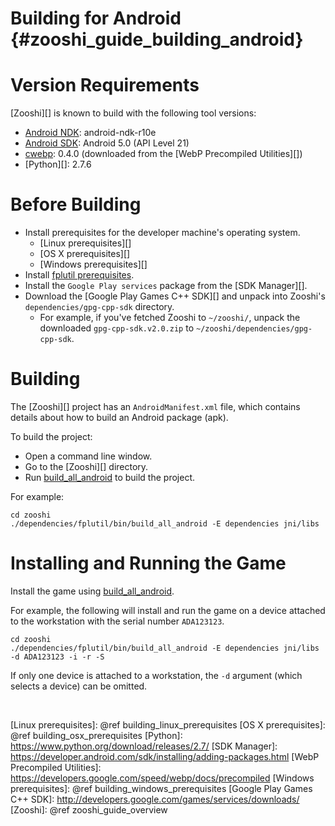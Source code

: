 Building for Android    {#zooshi_guide_building_android}
====================

# Version Requirements

[Zooshi][] is known to build with the following tool versions:

-   [Android NDK][]: android-ndk-r10e
-   [Android SDK][]: Android 5.0 (API Level 21)
-   [cwebp][]: 0.4.0 (downloaded from the [WebP Precompiled Utilities][])
-   [Python][]: 2.7.6

# Before Building

-   Install prerequisites for the developer machine's operating system.
    -   [Linux prerequisites][]
    -   [OS X prerequisites][]
    -   [Windows prerequisites][]
-   Install [fplutil prerequisites][].
-   Install the `Google Play services` package from the [SDK Manager][].
-   Download the [Google Play Games C++ SDK][] and unpack into Zooshi's
    `dependencies/gpg-cpp-sdk` directory.
    -   For example, if you've fetched Zooshi to `~/zooshi/`, unpack
        the downloaded `gpg-cpp-sdk.v2.0.zip` to
        `~/zooshi/dependencies/gpg-cpp-sdk`.

# Building

The [Zooshi][] project has an `AndroidManifest.xml` file, which contains
details about how to build an Android package (apk).

To build the project:

-   Open a command line window.
-   Go to the [Zooshi][] directory.
-   Run [build_all_android] to build the project.

For example:

    cd zooshi
    ./dependencies/fplutil/bin/build_all_android -E dependencies jni/libs

# Installing and Running the Game

Install the game using [build_all_android][].

For example, the following will install and run the game on a device attached
to the workstation with the serial number `ADA123123`.

    cd zooshi
    ./dependencies/fplutil/bin/build_all_android -E dependencies jni/libs -d ADA123123 -i -r -S

If only one device is attached to a workstation, the `-d` argument
(which selects a device) can be omitted.

<br>

  [Android]: https://www.android.com/
  [Android NDK]: http://developer.android.com/tools/sdk/ndk/index.html
  [Android SDK]: http://developer.android.com/sdk/index.html
  [build_all_android]: http://google.github.io/fplutil/build_all_android.html
  [cmake]: https://cmake.org/
  [cwebp]: https://developers.google.com/speed/webp/docs/cwebp
  [fplutil prerequisites]: http://google.github.io/fplutil/fplutil_prerequisites.html
  [Linux prerequisites]: @ref building_linux_prerequisites
  [OS X prerequisites]: @ref building_osx_prerequisites
  [Python]: https://www.python.org/download/releases/2.7/
  [SDK Manager]: https://developer.android.com/sdk/installing/adding-packages.html
  [WebP Precompiled Utilities]: https://developers.google.com/speed/webp/docs/precompiled
  [Windows prerequisites]: @ref building_windows_prerequisites
  [Google Play Games C++ SDK]: http://developers.google.com/games/services/downloads/
  [Zooshi]: @ref zooshi_guide_overview
